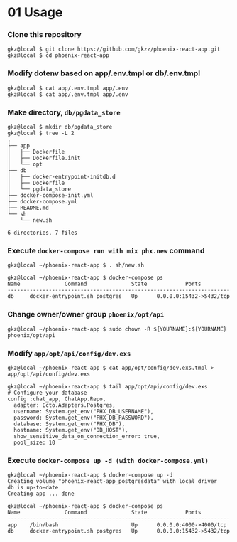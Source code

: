# 01 Usage

### Clone this repository
```
gkz@local $ git clone https://github.com/gkzz/phoenix-react-app.git
gkz@local $ cd phoenix-react-app
```

### Modify dotenv based on app/.env.tmpl or db/.env.tmpl
```
gkz@local $ cat app/.env.tmpl app/.env
gkz@local $ cat app/.env.tmpl app/.env
```

### Make directory, `db/pgdata_store`

```
gkz@local $ mkdir db/pgdata_store
gkz@local $ tree -L 2
.
├── app
│   ├── Dockerfile
│   ├── Dockerfile.init
│   └── opt
├── db
│   ├── docker-entrypoint-initdb.d
│   ├── Dockerfile
│   └── pgdata_store
├── docker-compose-init.yml
├── docker-compose.yml
├── README.md
└── sh
    └── new.sh

6 directories, 7 files
```

### Execute `docker-compose run with mix phx.new` command
```
gkz@local ~/phoenix-react-app $ . sh/new.sh

gkz@local ~/phoenix-react-app $ docker-compose ps
Name              Command              State            Ports         
----------------------------------------------------------------------
db     docker-entrypoint.sh postgres   Up      0.0.0.0:15432->5432/tcp
```

### Change owner/owner group `phoenix/opt/api`
```
gkz@local ~/phoenix-react-app $ sudo chown -R ${YOURNAME}:${YOURNAME} phoenix/opt/api
```

### Modify `app/opt/api/config/dev.exs`
```
gkz@local ~/phoenix-react-app $ cat app/opt/config/dev.exs.tmpl > app/opt/api/config/dev.exs 

gkz@local ~/phoenix-react-app $ tail app/opt/api/config/dev.exs
# Configure your database
config :chat_app, ChatApp.Repo,
  adapter: Ecto.Adapters.Postgres,
  username: System.get_env("PHX_DB_USERNAME"),
  password: System.get_env("PHX_DB_PASSWORD"),
  database: System.get_env("PHX_DB"),
  hostname: System.get_env("DB_HOST"),
  show_sensitive_data_on_connection_error: true,
  pool_size: 10
```

### Execute `docker-compose up -d (with docker-compose.yml)`
```
gkz@local ~/phoenix-react-app $ docker-compose up -d
Creating volume "phoenix-react-app_postgresdata" with local driver
db is up-to-date
Creating app ... done

gkz@local ~/phoenix-react-app $ docker-compose ps
Name              Command              State            Ports         
----------------------------------------------------------------------
app    /bin/bash                       Up      0.0.0.0:4000->4000/tcp 
db     docker-entrypoint.sh postgres   Up      0.0.0.0:15432->5432/tcp 
```